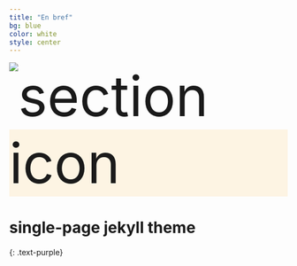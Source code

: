 ```yaml
---
title: "En bref"
bg: blue
color: white
style: center
---
```



<span class="fa-stack subtlecircle" style="font-size:100px; background:rgba(255,166,0,0.1)">
	<img class="header-img" src="https://ferreirafabio.github.io/data/pic.jpeg" alt="section icon" />
</span>

# single-page jekyll theme
{: .text-purple}


